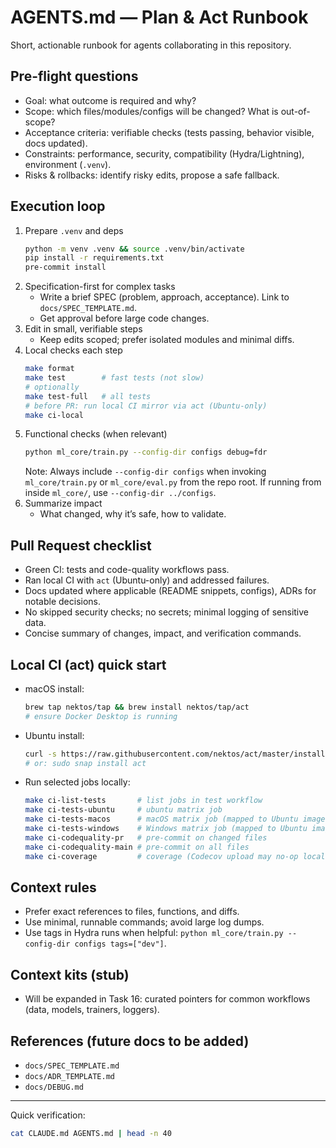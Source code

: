 # AGENTS.md — Plan & Act Runbook

Short, actionable runbook for agents collaborating in this repository.

## Pre-flight questions

- Goal: what outcome is required and why?
- Scope: which files/modules/configs will be changed? What is out-of-scope?
- Acceptance criteria: verifiable checks (tests passing, behavior visible, docs updated).
- Constraints: performance, security, compatibility (Hydra/Lightning), environment (`.venv`).
- Risks & rollbacks: identify risky edits, propose a safe fallback.

## Execution loop

1. Prepare `.venv` and deps
   ```bash
   python -m venv .venv && source .venv/bin/activate
   pip install -r requirements.txt
   pre-commit install
   ```
2. Specification-first for complex tasks
   - Write a brief SPEC (problem, approach, acceptance). Link to `docs/SPEC_TEMPLATE.md`.
   - Get approval before large code changes.
3. Edit in small, verifiable steps
   - Keep edits scoped; prefer isolated modules and minimal diffs.
4. Local checks each step
   ```bash
   make format
   make test        # fast tests (not slow)
   # optionally
   make test-full   # all tests
   # before PR: run local CI mirror via act (Ubuntu-only)
   make ci-local
   ```
5. Functional checks (when relevant)
   ```bash
   python ml_core/train.py --config-dir configs debug=fdr
   ```
   Note: Always include `--config-dir configs` when invoking `ml_core/train.py` or `ml_core/eval.py` from the repo root. If running from inside `ml_core/`, use `--config-dir ../configs`.
6. Summarize impact
   - What changed, why it’s safe, how to validate.

## Pull Request checklist

- Green CI: tests and code-quality workflows pass.
- Ran local CI with `act` (Ubuntu-only) and addressed failures.
- Docs updated where applicable (README snippets, configs), ADRs for notable decisions.
- No skipped security checks; no secrets; minimal logging of sensitive data.
- Concise summary of changes, impact, and verification commands.

## Local CI (act) quick start

- macOS install:
  ```bash
  brew tap nektos/tap && brew install nektos/tap/act
  # ensure Docker Desktop is running
  ```
- Ubuntu install:
  ```bash
  curl -s https://raw.githubusercontent.com/nektos/act/master/install.sh | sudo bash
  # or: sudo snap install act
  ```
- Run selected jobs locally:
  ```bash
  make ci-list-tests       # list jobs in test workflow
  make ci-tests-ubuntu     # ubuntu matrix job
  make ci-tests-macos      # macOS matrix job (mapped to Ubuntu image)
  make ci-tests-windows    # Windows matrix job (mapped to Ubuntu image)
  make ci-codequality-pr   # pre-commit on changed files
  make ci-codequality-main # pre-commit on all files
  make ci-coverage         # coverage (Codecov upload may no-op locally)
  ```

## Context rules

- Prefer exact references to files, functions, and diffs.
- Use minimal, runnable commands; avoid large log dumps.
- Use tags in Hydra runs when helpful: `python ml_core/train.py --config-dir configs tags=["dev"]`.

## Context kits (stub)

- Will be expanded in Task 16: curated pointers for common workflows (data, models, trainers, loggers).

## References (future docs to be added)

- `docs/SPEC_TEMPLATE.md`
- `docs/ADR_TEMPLATE.md`
- `docs/DEBUG.md`

______________________________________________________________________

Quick verification:

```bash
cat CLAUDE.md AGENTS.md | head -n 40
```
